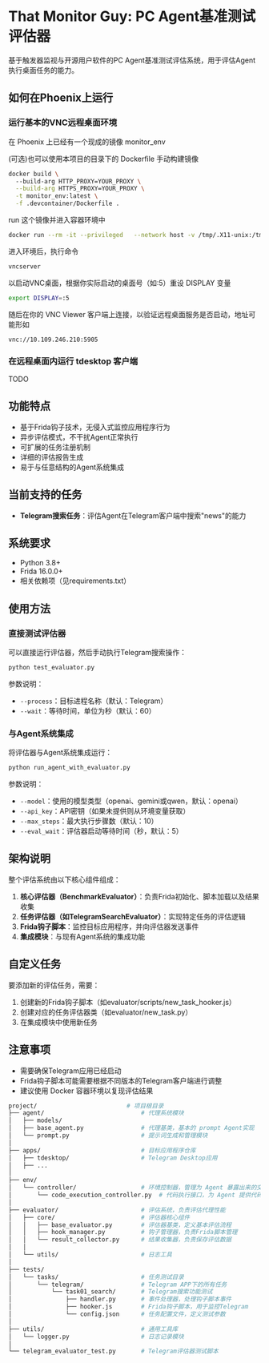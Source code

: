 # That Monitor Guy: PC Agent基准测试评估器

基于触发器监视与开源用户软件的PC Agent基准测试评估系统，用于评估Agent执行桌面任务的能力。

## 如何在Phoenix上运行
### 运行基本的VNC远程桌面环境
在 Phoenix 上已经有一个现成的镜像 monitor_env

(可选)也可以使用本项目的目录下的 Dockerfile 手动构建镜像
```bash
docker build \ 
  --build-arg HTTP_PROXY=YOUR_PROXY \
  --build-arg HTTPS_PROXY=YOUR_PROXY \
  -t monitor_env:latest \
  -f .devcontainer/Dockerfile .
```
run 这个镜像并进入容器环境中
```bash
docker run --rm -it --privileged   --network host -v /tmp/.X11-unix:/tmp/.X11-unix -v /YOUR_USER_ROOT/.Xauthority:/home/agent/.Xauthority monitor_env:latest                         
```
进入环境后，执行命令
```bash
vncserver 
```
以启动VNC桌面，根据你实际启动的桌面号（如:5）重设 DISPLAY 变量
```bash
export DISPLAY=:5
```
随后在你的 VNC Viewer 客户端上连接，以验证远程桌面服务是否启动，地址可能形如
```
vnc://10.109.246.210:5905
```
### 在远程桌面内运行 tdesktop 客户端
 TODO
## 功能特点

- 基于Frida钩子技术，无侵入式监控应用程序行为
- 异步评估模式，不干扰Agent正常执行
- 可扩展的任务注册机制
- 详细的评估报告生成
- 易于与任意结构的Agent系统集成

## 当前支持的任务

- **Telegram搜索任务**：评估Agent在Telegram客户端中搜索"news"的能力

## 系统要求

- Python 3.8+
- Frida 16.0.0+
- 相关依赖项（见requirements.txt）

## 使用方法

### 直接测试评估器

可以直接运行评估器，然后手动执行Telegram搜索操作：

```bash
python test_evaluator.py
```

参数说明：
- `--process`：目标进程名称（默认：Telegram）
- `--wait`：等待时间，单位为秒（默认：60）

### 与Agent系统集成

将评估器与Agent系统集成运行：

```bash
python run_agent_with_evaluator.py
```

参数说明：
- `--model`：使用的模型类型（openai、gemini或qwen，默认：openai）
- `--api_key`：API密钥（如果未提供则从环境变量获取）
- `--max_steps`：最大执行步骤数（默认：10）
- `--eval_wait`：评估器启动等待时间（秒，默认：5）

## 架构说明

整个评估系统由以下核心组件组成：

1. **核心评估器（BenchmarkEvaluator）**：负责Frida初始化、脚本加载以及结果收集
2. **任务评估器（如TelegramSearchEvaluator）**：实现特定任务的评估逻辑
3. **Frida钩子脚本**：监控目标应用程序，并向评估器发送事件
4. **集成模块**：与现有Agent系统的集成功能

## 自定义任务

要添加新的评估任务，需要：

1. 创建新的Frida钩子脚本（如evaluator/scripts/new_task_hooker.js）
2. 创建对应的任务评估器类（如evaluator/new_task.py）
3. 在集成模块中使用新任务

## 注意事项

- 需要确保Telegram应用已经启动
- Frida钩子脚本可能需要根据不同版本的Telegram客户端进行调整
- 建议使用 Docker 容器环境以复现评估结果

```bash
project/                         # 项目根目录
├── agent/                           # 代理系统模块
│   ├── models/                      
│   ├── base_agent.py                # 代理基类，基本的 prompt Agent实现
│   └── prompt.py                    # 提示词生成和管理模块
│
├── apps/                            # 目标应用程序仓库
│   ├── tdesktop/                    # Telegram Desktop应用
│   ├── ...
│
├── env/                             
│   └── controller/                  # 环境控制器，管理为 Agent 暴露出来的交互接口
│       └── code_execution_controller.py  # 代码执行接口，为 Agent 提供代码执行能力
│
├── evaluator/                       # 评估系统，负责评估代理性能
│   ├── core/                        # 评估器核心组件
│   │   ├── base_evaluator.py        # 评估器基类，定义基本评估流程
│   │   ├── hook_manager.py          # 钩子管理器，负责Frida脚本管理
│   │   └── result_collector.py      # 结果收集器，负责保存评估数据
│   │
│   └── utils/                       # 日志工具
│
├── tests/                           
│   └── tasks/                       # 任务测试目录
│       └── telegram/                # Telegram APP下的所有任务
│           └── task01_search/       # Telegram搜索功能测试
│               ├── handler.py       # 事件处理器，处理钩子脚本事件
│               ├── hooker.js        # Frida钩子脚本，用于监控Telegram
│               └── config.json      # 任务配置文件，定义测试参数
│
├── utils/                           # 通用工具库
│   └── logger.py                    # 日志记录模块
│
└── telegram_evaluator_test.py       # Telegram评估器测试脚本
```
